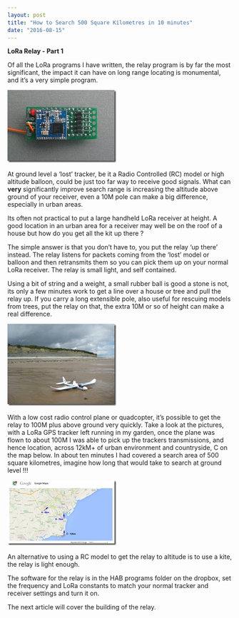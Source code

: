 ```yaml
---
layout: post
title: "How to Search 500 Square Kilometres in 10 minutes"
date: "2016-08-15"
---
```


**LoRa Relay - Part 1**

Of all the LoRa programs I have written, the relay program is by far the most significant, the impact it can have on long range locating is monumental, and it’s a very simple program.

![6](/images/6_thumb.jpg "6")

At ground level a ‘lost’ tracker, be it a Radio Controlled (RC) model or high altitude balloon, could be just too far way to receive good signals. What can **very** significantly improve search range is increasing the altitude above ground of your receiver, even a 10M pole can make a big difference, especially in urban areas.

Its often not practical to put a large handheld LoRa receiver at height. A good location in an urban area for a receiver may well be on the roof of a house but how do you get all the kit up there ?

The simple answer is that you don’t have to, you put the relay ‘up there’ instead. The relay listens for packets coming from the ‘lost’ model or balloon and then retransmits them so you can pick them up on your normal LoRa receiver. The relay is small light, and self contained.

Using a bit of string and a weight, a small rubber ball is good a stone is not, its only a few minutes work to get a line over a house or tree and pull the relay up. If you carry a long extensible pole, also useful for rescuing models from trees, put the relay on that, the extra 10M or so of height can make a real difference.

![Part 1 - 2](images/Part-1-2_thumb.jpg "Part 1 - 2")

With a low cost radio control plane or quadcopter, it’s possible to get the relay to 100M plus above ground very quickly. Take a look at the pictures, with a LoRa GPS tracker left running in my garden, once the plane was flown to about 100M I was able to pick up the trackers transmissions, and hence location, across 12kM+ of urban environment and countryside, C on the map below. In about ten minutes I had covered a search area of 500 square kilometres, imagine how long that would take to search at ground level !!!

![Part 1 - 3](images/Part-1-3_thumb.jpg "Part 1 - 3")

An alternative to using a RC model to get the relay to altitude is to use a kite, the relay is light enough.

The software for the relay is in the HAB programs folder on the dropbox, set the frequency and LoRa constants to match your normal tracker and receiver settings and turn it on. 

The next article will cover the building of the relay.
